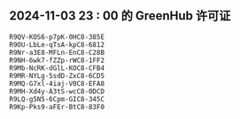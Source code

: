 ## 2024-11-03 23 : 00 的 GreenHub 许可证
```
R9QV-KOS6-p7pK-0HC8-385E
R9OU-LbLe-qTsA-kpC8-6812
R9Nr-a3E8-MFLn-EnC8-C28B
R9NH-6wk7-fZZp-rWC8-1FF2
R9Mb-NcRK-dGlL-KOC8-CFB4
R9MR-NYLg-5sdD-ZxC8-6CD5
R9MQ-G7xl-4iaj-V0C8-EFA8
R9MH-Xd4y-A3tS-wcC8-0DCD
R9LQ-g5N5-6Cpm-GIC8-345C
R9Kp-Pks9-aFEr-BtC8-83F0
```
